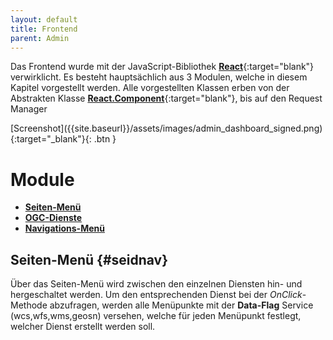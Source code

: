 ```yaml
---
layout: default
title: Frontend
parent: Admin
---
```


Das Frontend wurde mit der JavaScript-Bibliothek [**React**](https://reactjs.org/){:target="blank"} verwirklicht. Es besteht hauptsächlich aus 3 Modulen, welche in diesem Kapitel vorgestellt werden. Alle vorgestellten Klassen erben von der Abstrakten Klasse [**React.Component**](https://reactjs.org/docs/react-component.html){:target="blank"}, bis auf den Request Manager

<span class="fs-5">
[Screenshot]({{site.baseurl}}/assets/images/admin_dashboard_signed.png){:target="_blank"}{: .btn }
</span>

# Module

- [**Seiten-Menü**](#seidnav)
- [**OGC-Dienste**](#ogc)
- [**Navigations-Menü**](#navbar)

## Seiten-Menü {#seidnav}

 Über das Seiten-Menü wird zwischen den einzelnen Diensten hin- und hergeschaltet werden. Um den entsprechenden Dienst bei der _OnClick_-Methode abzufragen, werden alle Menüpunkte mit der **Data-Flag** Service (wcs,wfs,wms,geosn) versehen, welche für jeden Menüpunkt festlegt, welcher Dienst erstellt werden soll. 
